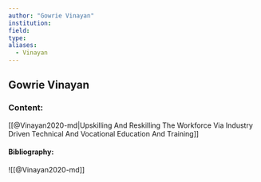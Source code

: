 ```yaml
---
author: "Gowrie Vinayan"
institution:
field:
type:
aliases:
  - Vinayan
---
```


## Gowrie Vinayan

### Content:
[[@Vinayan2020-md|Upskilling And Reskilling The Workforce Via Industry Driven Technical And Vocational Education And Training]]

#### Bibliography:

![[@Vinayan2020-md]]